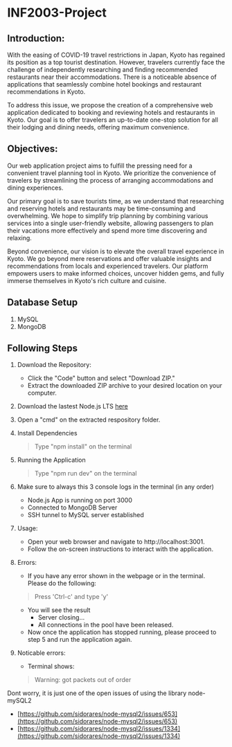 # INF2003-Project

## Introduction:
With the easing of COVID-19 travel restrictions in Japan, Kyoto has regained its position as a top tourist destination. However, travelers currently face the challenge of independently researching and finding recommended restaurants near their accommodations. There is a noticeable absence of applications that seamlessly combine hotel bookings and restaurant recommendations in Kyoto.

To address this issue, we propose the creation of a comprehensive web application dedicated to booking and reviewing hotels and restaurants in Kyoto. Our goal is to offer travelers an up-to-date one-stop solution for all their lodging and dining needs, offering maximum convenience.

## Objectives:
Our web application project aims to fulfill the pressing need for a convenient travel planning tool in Kyoto. We prioritize the convenience of travelers by streamlining the process of arranging accommodations and dining experiences.

Our primary goal is to save tourists time, as we understand that researching and reserving hotels and restaurants may be time-consuming and overwhelming. We hope to simplify trip planning by combining various services into a single user-friendly website, allowing passengers to plan their vacations more effectively and spend more time discovering and relaxing.

Beyond convenience, our vision is to elevate the overall travel experience in Kyoto. We go beyond mere reservations and offer valuable insights and recommendations from locals and experienced travelers. Our platform empowers users to make informed choices, uncover hidden gems, and fully immerse themselves in Kyoto's rich culture and cuisine.

## Database Setup
1. MySQL
2. MongoDB   

## Following Steps
1. Download the Repository: 
   - Click the "Code" button and select "Download ZIP." 
   - Extract the downloaded ZIP archive to your desired location on your computer.
2. Download the lastest Node.js LTS [here](https://nodejs.org/en/download)
3. Open a "cmd" on the extracted respository folder.
4. Install Dependencies
   > Type "npm install" on the terminal
  
5. Running the Application
   > Type "npm run dev" on the terminal

6. Make sure to always this 3 console logs in the terminal (in any order)
   - Node.js App is running on port 3000
   - Connected to MongoDB Server
   - SSH tunnel to MySQL server established

7. Usage:
   - Open your web browser and navigate to http://localhost:3001.
   - Follow the on-screen instructions to interact with the application.

8. Errors:
   - If you have any error shown in the webpage or in the terminal. Please do the following:
   > Press 'Ctrl-c' and type 'y'
   - You will see the result 
      - Server closing...
      - All connections in the pool have been released.
   - Now once the application has stopped running, please proceed to step 5 and run the application again.

9. Noticable errors:
   - Terminal shows:
   > Warning: got packets out of order
   
Dont worry, it is just one of the open issues of using the library node-mySQL2 
   - [https://github.com/sidorares/node-mysql2/issues/653](https://github.com/sidorares/node-mysql2/issues/653)
   - [https://github.com/sidorares/node-mysql2/issues/1334](https://github.com/sidorares/node-mysql2/issues/1334)
